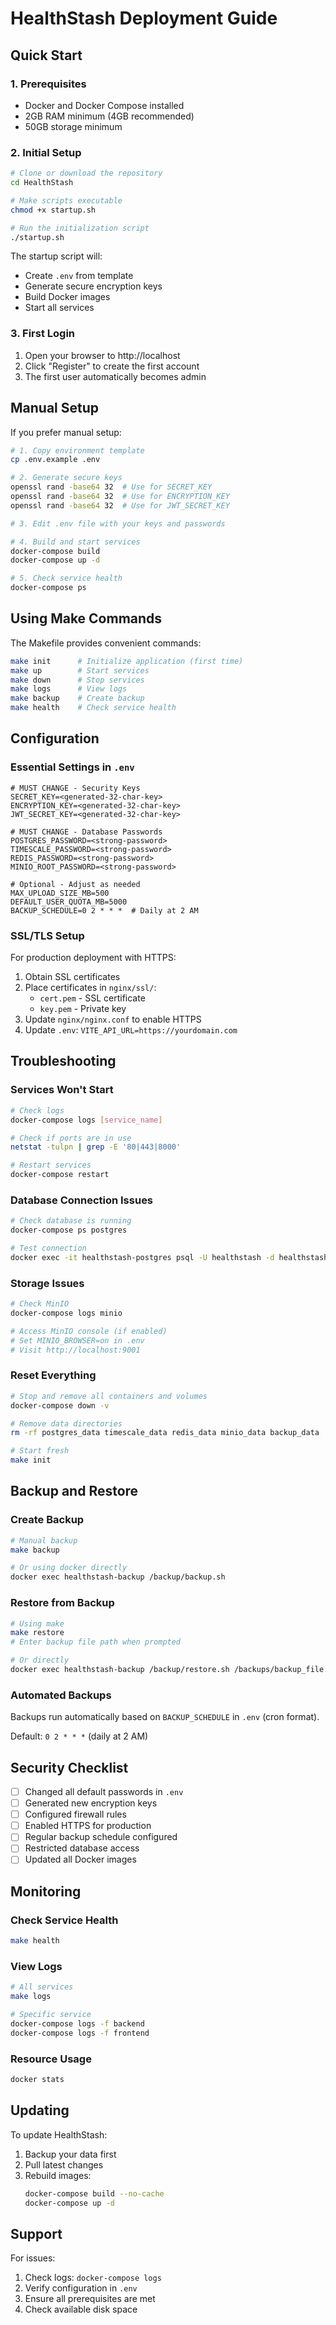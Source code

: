 # HealthStash Deployment Guide

## Quick Start

### 1. Prerequisites
- Docker and Docker Compose installed
- 2GB RAM minimum (4GB recommended)
- 50GB storage minimum

### 2. Initial Setup

```bash
# Clone or download the repository
cd HealthStash

# Make scripts executable
chmod +x startup.sh

# Run the initialization script
./startup.sh
```

The startup script will:
- Create `.env` from template
- Generate secure encryption keys
- Build Docker images
- Start all services

### 3. First Login

1. Open your browser to http://localhost
2. Click "Register" to create the first account
3. The first user automatically becomes admin

## Manual Setup

If you prefer manual setup:

```bash
# 1. Copy environment template
cp .env.example .env

# 2. Generate secure keys
openssl rand -base64 32  # Use for SECRET_KEY
openssl rand -base64 32  # Use for ENCRYPTION_KEY
openssl rand -base64 32  # Use for JWT_SECRET_KEY

# 3. Edit .env file with your keys and passwords

# 4. Build and start services
docker-compose build
docker-compose up -d

# 5. Check service health
docker-compose ps
```

## Using Make Commands

The Makefile provides convenient commands:

```bash
make init      # Initialize application (first time)
make up        # Start services
make down      # Stop services
make logs      # View logs
make backup    # Create backup
make health    # Check service health
```

## Configuration

### Essential Settings in `.env`

```env
# MUST CHANGE - Security Keys
SECRET_KEY=<generated-32-char-key>
ENCRYPTION_KEY=<generated-32-char-key>
JWT_SECRET_KEY=<generated-32-char-key>

# MUST CHANGE - Database Passwords
POSTGRES_PASSWORD=<strong-password>
TIMESCALE_PASSWORD=<strong-password>
REDIS_PASSWORD=<strong-password>
MINIO_ROOT_PASSWORD=<strong-password>

# Optional - Adjust as needed
MAX_UPLOAD_SIZE_MB=500
DEFAULT_USER_QUOTA_MB=5000
BACKUP_SCHEDULE=0 2 * * *  # Daily at 2 AM
```

### SSL/TLS Setup

For production deployment with HTTPS:

1. Obtain SSL certificates
2. Place certificates in `nginx/ssl/`:
   - `cert.pem` - SSL certificate
   - `key.pem` - Private key
3. Update `nginx/nginx.conf` to enable HTTPS
4. Update `.env`: `VITE_API_URL=https://yourdomain.com`

## Troubleshooting

### Services Won't Start

```bash
# Check logs
docker-compose logs [service_name]

# Check if ports are in use
netstat -tulpn | grep -E '80|443|8000'

# Restart services
docker-compose restart
```

### Database Connection Issues

```bash
# Check database is running
docker-compose ps postgres

# Test connection
docker exec -it healthstash-postgres psql -U healthstash -d healthstash
```

### Storage Issues

```bash
# Check MinIO
docker-compose logs minio

# Access MinIO console (if enabled)
# Set MINIO_BROWSER=on in .env
# Visit http://localhost:9001
```

### Reset Everything

```bash
# Stop and remove all containers and volumes
docker-compose down -v

# Remove data directories
rm -rf postgres_data timescale_data redis_data minio_data backup_data

# Start fresh
make init
```

## Backup and Restore

### Create Backup

```bash
# Manual backup
make backup

# Or using docker directly
docker exec healthstash-backup /backup/backup.sh
```

### Restore from Backup

```bash
# Using make
make restore
# Enter backup file path when prompted

# Or directly
docker exec healthstash-backup /backup/restore.sh /backups/backup_file.tar.gz
```

### Automated Backups

Backups run automatically based on `BACKUP_SCHEDULE` in `.env` (cron format).

Default: `0 2 * * *` (daily at 2 AM)

## Security Checklist

- [ ] Changed all default passwords in `.env`
- [ ] Generated new encryption keys
- [ ] Configured firewall rules
- [ ] Enabled HTTPS for production
- [ ] Regular backup schedule configured
- [ ] Restricted database access
- [ ] Updated all Docker images

## Monitoring

### Check Service Health

```bash
make health
```

### View Logs

```bash
# All services
make logs

# Specific service
docker-compose logs -f backend
docker-compose logs -f frontend
```

### Resource Usage

```bash
docker stats
```

## Updating

To update HealthStash:

1. Backup your data first
2. Pull latest changes
3. Rebuild images:
   ```bash
   docker-compose build --no-cache
   docker-compose up -d
   ```

## Support

For issues:
1. Check logs: `docker-compose logs`
2. Verify configuration in `.env`
3. Ensure all prerequisites are met
4. Check available disk space